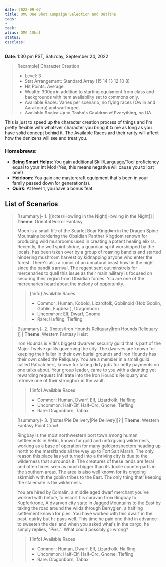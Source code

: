 ```yaml
---
date: 2022-09-07
title: OMG One Shot Campaign Selection and Outline
tags:
- 
task:
alias: OMG 1Shot
status:
cssclass:
---
```

**Date**: 1:30 pm PST, Saturday, September 24, 2022

> [!example] Character Creation
> - Level: 3
> - Stat Arrangement: Standard Array (15 14 13 12 10 8)
> - Hit Points: Average
> - Wealth: 300gp in addition to starting equipment from class and backgrounds with item availability set to commons only.
> - Available Races: Varies per scenario, no flying races (Owlin and Aarakocra) and warforged.
> - Available Books: Up to Tasha's Cauldron of Everything, no UA.

This is just to speed up the character creation process of things and I'm pretty flexible with whatever character you bring it to me as long as you have solid concept behind it. The Available Races and their rarity will affect how the denizens will see and treat you. 
### Homebrews: 
- **Being Smart Helps**: You gain additional Skill/Language/Tool proficiency equal to your Int Mod (Yes, this means negative will cause you to lost one!)
- **Heirloom**: You gain one mastercraft equipment that's been in your family passed down for generation(s).
- **Quirk**: At level 1, you have a bonus feat. 
## List of Scenarios

> [!summary]- 1. [[notes/Howling in the Night|Howling in the Night]]
>| **Theme**: Oriental Horror Fantasy
>
> Moen is a small fife of the Scarlet Boar Kingdom in the Dragon Spine Mountains bordering the Obsidian Panther Kingdom renown for producing wild mushrooms used in creating a potent healing elixirs. Recently, the wolf spirit shrine, a guardian spirit worshipped by the locals, has been taken over by a group of roaming bandits and started hindering mushroom harvest by kidnapping anyone who enter the forest. There's also a rumor of an unnatural beast howl in the night since the bandit's arrival. The regent sent out minstrels for mercenaries to quell this issue as their main military is focused on securing their region from Obsidian forces. You are one of the mercenaries heard about the melody of opportunity.
>> [!info] Available Races
>> - Common: Human, Kobold, Lizardfolk, Goblinoid (Hob Goblin, Goblin, Bugbear), Dragonborn
>> - Uncommon: Elf, Dwarf, Gnome
>> - Rare: Halfling, Tiefling

> [!summary]- 2. [[notes/Iron Hounds Reliquary|Iron Hounds Reliquary ]]
>| **Theme**: Western Fantasy Heist 
>
> Iron Hounds is Vith's biggest dwarven security guild that is part of the Major Twelve guilds governing the city. The dwarves are known for keeping their fallen in their own burial grounds and Iron Hounds has their own called the Reliquary. You are a member in a small guild called Ratcatchers,  known for taking dirty jobs for hefty payments no one talks about. Your group leader, came to you with a daunting yet rewarding request; Infiltrate into the Iron Hound's Reliquary and retrieve one of their strongbox in the vault.
>> [!info] Available Races
>> - Common: Human, Dwarf, Elf, Lizardfolk, Halfling
>> - Uncommon: Half-Elf, Half-Orc, Gnome, Tiefling
>> - Rare: Dragonborn, Tabaxi

> [!summary]- 3. [[notes/Pie Delivery|Pie Delivery]]?
>| **Theme**: Western Fantasy Point Crawl
>
> Ringbay is the most northwestern port town among human settlements in Sehin, known for gold and unforgiving wilderness, working as a base of operation for many gold prospectors heading up north to the marshlands  all the way up to Fort Salt Marsh. The only reason this place has yet turned into a thriving city is due to the wilderness that surrounds it. The creatures of these lands are feral and often times seen as much bigger than its docile counterparts in the southern areas. The area is also well known for its ongoing skirmish with the goblin tribes to the East. The only thing that' keeping the stalemate is the wilderness.
>
> You are hired by Domalin, a middle aged dwarf merchant you've worked with before, to escort his caravan from Ringbay to Kupferkrone, A dwarven city state in Jagged Mountains to the East by taking the road around the wilds through Berryglen, a halfling settlement known for pies. You have worked with this dwarf in the past, quirky but he pays well. This time he paid one third in advance to sweeten the deal and when you asked what's in the cargo, he simply replies, "Pies.". What could possibly go wrong?
>>[!info] Available Races
>> - Common: Human, Dwarf, Elf, Lizardfolk, Halfling
>> - Uncommon: Half-Elf, Half-Orc, Gnome, Tiefling
>> - Rare: Dragonborn, Tabaxi
